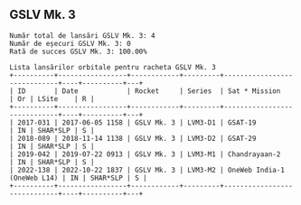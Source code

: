 ## GSLV Mk. 3

    Număr total de lansări GSLV Mk. 3: 4
    Număr de eșecuri GSLV Mk. 3: 0
    Rată de succes GSLV Mk. 3: 100.00%
    
    Lista lansărilor orbitale pentru racheta GSLV Mk. 3
    +----------+-----------------+------------+---------+-----------------------------+----+----------+---+
    | ID       | Date            | Rocket     | Series  | Sat * Mission               | Or | LSite    | R |
    +----------+-----------------+------------+---------+-----------------------------+----+----------+---+
    | 2017-031 | 2017-06-05 1158 | GSLV Mk. 3 | LVM3-D1 | GSAT-19                     | IN | SHAR*SLP | S |
    | 2018-089 | 2018-11-14 1138 | GSLV Mk. 3 | LVM3-D2 | GSAT-29                     | IN | SHAR*SLP | S |
    | 2019-042 | 2019-07-22 0913 | GSLV Mk. 3 | LVM3-M1 | Chandrayaan-2               | IN | SHAR*SLP | S |
    | 2022-138 | 2022-10-22 1837 | GSLV Mk. 3 | LVM3-M2 | OneWeb India-1 (OneWeb L14) | IN | SHAR*SLP | S |
    +----------+-----------------+------------+---------+-----------------------------+----+----------+---+
    


